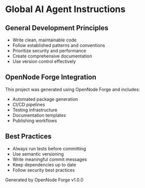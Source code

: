 # Global AI Agent Instructions


## General Development Principles

- Write clean, maintainable code
- Follow established patterns and conventions
- Prioritize security and performance
- Create comprehensive documentation
- Use version control effectively

## OpenNode Forge Integration

This project was generated using OpenNode Forge and includes:
- Automated package generation
- CI/CD pipelines
- Testing infrastructure
- Documentation templates
- Publishing workflows

## Best Practices

- Always run tests before committing
- Use semantic versioning
- Write meaningful commit messages
- Keep dependencies up to date
- Follow security best practices


Generated by OpenNode Forge v1.0.0
